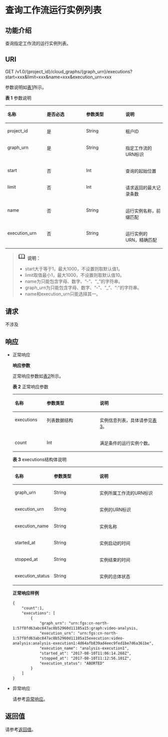 # 查询工作流运行实例列表<a name="functiongraph_06_0830"></a>

## 功能介绍<a name="section21311885"></a>

查询指定工作流的运行实例列表。

## URI<a name="section57589242"></a>

GET /v1.0/\{project\_id\}/cloud\_graphs/\{graph\_urn\}/executions?start=xxx&limit=xxx&name=xxx&execution\_urn=xxx

参数说明如[表1](#table5806512792831)所示。    

**表 1**  参数说明

<a name="table5806512792831"></a>
<table><thead align="left"><tr id="row3165396992831"><th class="cellrowborder" valign="top" width="25%" id="mcps1.2.5.1.1"><p id="p2815341992837"><a name="p2815341992837"></a><a name="p2815341992837"></a>名称</p>
</th>
<th class="cellrowborder" valign="top" width="25%" id="mcps1.2.5.1.2"><p id="p6583445192837"><a name="p6583445192837"></a><a name="p6583445192837"></a>是否必选</p>
</th>
<th class="cellrowborder" valign="top" width="25%" id="mcps1.2.5.1.3"><p id="p3099029192837"><a name="p3099029192837"></a><a name="p3099029192837"></a>参数类型</p>
</th>
<th class="cellrowborder" valign="top" width="25%" id="mcps1.2.5.1.4"><p id="p2718565292837"><a name="p2718565292837"></a><a name="p2718565292837"></a>说明</p>
</th>
</tr>
</thead>
<tbody><tr id="row5304752092831"><td class="cellrowborder" valign="top" width="25%" headers="mcps1.2.5.1.1 "><p id="p3857335492837"><a name="p3857335492837"></a><a name="p3857335492837"></a>project_id</p>
</td>
<td class="cellrowborder" valign="top" width="25%" headers="mcps1.2.5.1.2 "><p id="p3743394992837"><a name="p3743394992837"></a><a name="p3743394992837"></a>是</p>
</td>
<td class="cellrowborder" valign="top" width="25%" headers="mcps1.2.5.1.3 "><p id="p1225100092837"><a name="p1225100092837"></a><a name="p1225100092837"></a>String</p>
</td>
<td class="cellrowborder" valign="top" width="25%" headers="mcps1.2.5.1.4 "><p id="p5280694892837"><a name="p5280694892837"></a><a name="p5280694892837"></a>租户ID</p>
</td>
</tr>
<tr id="row5309403092831"><td class="cellrowborder" valign="top" width="25%" headers="mcps1.2.5.1.1 "><p id="p5124242792837"><a name="p5124242792837"></a><a name="p5124242792837"></a>graph_urn</p>
</td>
<td class="cellrowborder" valign="top" width="25%" headers="mcps1.2.5.1.2 "><p id="p5699595692837"><a name="p5699595692837"></a><a name="p5699595692837"></a>是</p>
</td>
<td class="cellrowborder" valign="top" width="25%" headers="mcps1.2.5.1.3 "><p id="p5326972992837"><a name="p5326972992837"></a><a name="p5326972992837"></a>String</p>
</td>
<td class="cellrowborder" valign="top" width="25%" headers="mcps1.2.5.1.4 "><p id="p1988081192837"><a name="p1988081192837"></a><a name="p1988081192837"></a>指定工作流的URN标识</p>
</td>
</tr>
<tr id="row564099692831"><td class="cellrowborder" valign="top" width="25%" headers="mcps1.2.5.1.1 "><p id="p667304592837"><a name="p667304592837"></a><a name="p667304592837"></a>start</p>
</td>
<td class="cellrowborder" valign="top" width="25%" headers="mcps1.2.5.1.2 "><p id="p364579092837"><a name="p364579092837"></a><a name="p364579092837"></a>否</p>
</td>
<td class="cellrowborder" valign="top" width="25%" headers="mcps1.2.5.1.3 "><p id="p2687354392837"><a name="p2687354392837"></a><a name="p2687354392837"></a>Int</p>
</td>
<td class="cellrowborder" valign="top" width="25%" headers="mcps1.2.5.1.4 "><p id="p2927333692837"><a name="p2927333692837"></a><a name="p2927333692837"></a>查询的起始位置</p>
</td>
</tr>
<tr id="row4782371792831"><td class="cellrowborder" valign="top" width="25%" headers="mcps1.2.5.1.1 "><p id="p3823244292837"><a name="p3823244292837"></a><a name="p3823244292837"></a>limit</p>
</td>
<td class="cellrowborder" valign="top" width="25%" headers="mcps1.2.5.1.2 "><p id="p982010892837"><a name="p982010892837"></a><a name="p982010892837"></a>否</p>
</td>
<td class="cellrowborder" valign="top" width="25%" headers="mcps1.2.5.1.3 "><p id="p5723130792837"><a name="p5723130792837"></a><a name="p5723130792837"></a>Int</p>
</td>
<td class="cellrowborder" valign="top" width="25%" headers="mcps1.2.5.1.4 "><p id="p522428692837"><a name="p522428692837"></a><a name="p522428692837"></a>请求返回的最大记录条数</p>
</td>
</tr>
<tr id="row60449725114716"><td class="cellrowborder" valign="top" width="25%" headers="mcps1.2.5.1.1 "><p id="p35414882114722"><a name="p35414882114722"></a><a name="p35414882114722"></a>name</p>
</td>
<td class="cellrowborder" valign="top" width="25%" headers="mcps1.2.5.1.2 "><p id="p50033228114722"><a name="p50033228114722"></a><a name="p50033228114722"></a>否</p>
</td>
<td class="cellrowborder" valign="top" width="25%" headers="mcps1.2.5.1.3 "><p id="p26159695114722"><a name="p26159695114722"></a><a name="p26159695114722"></a>String</p>
</td>
<td class="cellrowborder" valign="top" width="25%" headers="mcps1.2.5.1.4 "><p id="p38560530114722"><a name="p38560530114722"></a><a name="p38560530114722"></a>运行实例名称，前缀匹配</p>
</td>
</tr>
<tr id="row25230745114716"><td class="cellrowborder" valign="top" width="25%" headers="mcps1.2.5.1.1 "><p id="p59121321114722"><a name="p59121321114722"></a><a name="p59121321114722"></a>execution_urn</p>
</td>
<td class="cellrowborder" valign="top" width="25%" headers="mcps1.2.5.1.2 "><p id="p24097733114722"><a name="p24097733114722"></a><a name="p24097733114722"></a>否</p>
</td>
<td class="cellrowborder" valign="top" width="25%" headers="mcps1.2.5.1.3 "><p id="p5759324114722"><a name="p5759324114722"></a><a name="p5759324114722"></a>String</p>
</td>
<td class="cellrowborder" valign="top" width="25%" headers="mcps1.2.5.1.4 "><p id="p63852120114722"><a name="p63852120114722"></a><a name="p63852120114722"></a>运行实例的URN，精确匹配</p>
</td>
</tr>
</tbody>
</table>

>![](public_sys-resources/icon-note.gif) **说明：**   
>-   start大于等于1，最大1000，不设置则取默认值1。  
>-   limit取值最小1，最大1000，不设置则取默认值10。  
>-   name为只能包含字母、数字、“-”、“\_”的字符串。  
>-   graph\_urn为只能包含字母、数字、“-”、“\_”、“:”的字符串。  
>-   name和execution\_urn只能选择其一。  

## 请求<a name="section48541135"></a>

不涉及

## 响应<a name="section34217038"></a>

-   正常响应

    **响应参数**

    正常响应参数如[表2](#table13714115165718)所示。    

    **表 2**  正常响应参数

    <a name="table13714115165718"></a>
    <table><thead align="left"><tr id="row672120515718"><th class="cellrowborder" valign="top" width="21.21212121212121%" id="mcps1.2.4.1.1"><p id="p9721259571"><a name="p9721259571"></a><a name="p9721259571"></a>名称</p>
    </th>
    <th class="cellrowborder" valign="top" width="35.35353535353536%" id="mcps1.2.4.1.2"><p id="p1072911513572"><a name="p1072911513572"></a><a name="p1072911513572"></a>参数类型</p>
    </th>
    <th class="cellrowborder" valign="top" width="43.43434343434344%" id="mcps1.2.4.1.3"><p id="p1272913545711"><a name="p1272913545711"></a><a name="p1272913545711"></a>说明</p>
    </th>
    </tr>
    </thead>
    <tbody><tr id="row14729145105710"><td class="cellrowborder" valign="top" width="21.21212121212121%" headers="mcps1.2.4.1.1 "><p id="p772955105711"><a name="p772955105711"></a><a name="p772955105711"></a>executions</p>
    </td>
    <td class="cellrowborder" valign="top" width="35.35353535353536%" headers="mcps1.2.4.1.2 "><p id="p11737258571"><a name="p11737258571"></a><a name="p11737258571"></a>列表数据结构</p>
    </td>
    <td class="cellrowborder" valign="top" width="43.43434343434344%" headers="mcps1.2.4.1.3 "><p id="p1173712519574"><a name="p1173712519574"></a><a name="p1173712519574"></a>实例信息列表，具体请参见<a href="#functiongraph_06_0830__table19745057575">表3</a>。</p>
    </td>
    </tr>
    <tr id="row27374520579"><td class="cellrowborder" valign="top" width="21.21212121212121%" headers="mcps1.2.4.1.1 "><p id="p1473718518579"><a name="p1473718518579"></a><a name="p1473718518579"></a>count</p>
    </td>
    <td class="cellrowborder" valign="top" width="35.35353535353536%" headers="mcps1.2.4.1.2 "><p id="p177451557577"><a name="p177451557577"></a><a name="p177451557577"></a>Int</p>
    </td>
    <td class="cellrowborder" valign="top" width="43.43434343434344%" headers="mcps1.2.4.1.3 "><p id="p1274511513579"><a name="p1274511513579"></a><a name="p1274511513579"></a>满足条件的运行实例个数。</p>
    </td>
    </tr>
    </tbody>
    </table>

    **表 3**  executions结构体说明

    <a name="table19745057575"></a>
    <table><thead align="left"><tr id="row375315535716"><th class="cellrowborder" valign="top" width="25.509999999999998%" id="mcps1.2.4.1.1"><p id="p107531851574"><a name="p107531851574"></a><a name="p107531851574"></a>名称</p>
    </th>
    <th class="cellrowborder" valign="top" width="30.61%" id="mcps1.2.4.1.2"><p id="p7761453578"><a name="p7761453578"></a><a name="p7761453578"></a>参数类型</p>
    </th>
    <th class="cellrowborder" valign="top" width="43.88%" id="mcps1.2.4.1.3"><p id="p1776135195712"><a name="p1776135195712"></a><a name="p1776135195712"></a>说明</p>
    </th>
    </tr>
    </thead>
    <tbody><tr id="row16761115115715"><td class="cellrowborder" valign="top" width="25.509999999999998%" headers="mcps1.2.4.1.1 "><p id="p177614517571"><a name="p177614517571"></a><a name="p177614517571"></a>graph_urn</p>
    </td>
    <td class="cellrowborder" valign="top" width="30.61%" headers="mcps1.2.4.1.2 "><p id="p276195175711"><a name="p276195175711"></a><a name="p276195175711"></a>String</p>
    </td>
    <td class="cellrowborder" valign="top" width="43.88%" headers="mcps1.2.4.1.3 "><p id="p18768358574"><a name="p18768358574"></a><a name="p18768358574"></a>实例所属工作流的URN标识</p>
    </td>
    </tr>
    <tr id="row37684512577"><td class="cellrowborder" valign="top" width="25.509999999999998%" headers="mcps1.2.4.1.1 "><p id="p147681454575"><a name="p147681454575"></a><a name="p147681454575"></a>execution_urn</p>
    </td>
    <td class="cellrowborder" valign="top" width="30.61%" headers="mcps1.2.4.1.2 "><p id="p1768115145714"><a name="p1768115145714"></a><a name="p1768115145714"></a>String</p>
    </td>
    <td class="cellrowborder" valign="top" width="43.88%" headers="mcps1.2.4.1.3 "><p id="p127684519575"><a name="p127684519575"></a><a name="p127684519575"></a>实例的URN标识</p>
    </td>
    </tr>
    <tr id="row476895115716"><td class="cellrowborder" valign="top" width="25.509999999999998%" headers="mcps1.2.4.1.1 "><p id="p277617545715"><a name="p277617545715"></a><a name="p277617545715"></a>execution_name</p>
    </td>
    <td class="cellrowborder" valign="top" width="30.61%" headers="mcps1.2.4.1.2 "><p id="p87766517572"><a name="p87766517572"></a><a name="p87766517572"></a>String</p>
    </td>
    <td class="cellrowborder" valign="top" width="43.88%" headers="mcps1.2.4.1.3 "><p id="p187769575710"><a name="p187769575710"></a><a name="p187769575710"></a>实例名称</p>
    </td>
    </tr>
    <tr id="row1776954571"><td class="cellrowborder" valign="top" width="25.509999999999998%" headers="mcps1.2.4.1.1 "><p id="p277618513578"><a name="p277618513578"></a><a name="p277618513578"></a>started_at</p>
    </td>
    <td class="cellrowborder" valign="top" width="30.61%" headers="mcps1.2.4.1.2 "><p id="p27845525717"><a name="p27845525717"></a><a name="p27845525717"></a>String</p>
    </td>
    <td class="cellrowborder" valign="top" width="43.88%" headers="mcps1.2.4.1.3 "><p id="p20784195165720"><a name="p20784195165720"></a><a name="p20784195165720"></a>实例启动的时间</p>
    </td>
    </tr>
    <tr id="row9784657572"><td class="cellrowborder" valign="top" width="25.509999999999998%" headers="mcps1.2.4.1.1 "><p id="p678445195710"><a name="p678445195710"></a><a name="p678445195710"></a>stopped_at</p>
    </td>
    <td class="cellrowborder" valign="top" width="30.61%" headers="mcps1.2.4.1.2 "><p id="p177840515710"><a name="p177840515710"></a><a name="p177840515710"></a>String</p>
    </td>
    <td class="cellrowborder" valign="top" width="43.88%" headers="mcps1.2.4.1.3 "><p id="p18784353579"><a name="p18784353579"></a><a name="p18784353579"></a>实例结束的时间</p>
    </td>
    </tr>
    <tr id="row1878413517579"><td class="cellrowborder" valign="top" width="25.509999999999998%" headers="mcps1.2.4.1.1 "><p id="p2792125155711"><a name="p2792125155711"></a><a name="p2792125155711"></a>execution_status</p>
    </td>
    <td class="cellrowborder" valign="top" width="30.61%" headers="mcps1.2.4.1.2 "><p id="p16792115155713"><a name="p16792115155713"></a><a name="p16792115155713"></a>String</p>
    </td>
    <td class="cellrowborder" valign="top" width="43.88%" headers="mcps1.2.4.1.3 "><p id="p127924514574"><a name="p127924514574"></a><a name="p127924514574"></a>实例的总体状态</p>
    </td>
    </tr>
    </tbody>
    </table>

    **正常响应样例**

    ```
    {
        "count":1,
        "executions": [
            {
                "graph_urn": "urn:fgs:cn-north-1:57f8fd63abc847ac8b52960d11185a15:graph:video-analysis,
                "execution_urn": "urn:fgs:cn-north-1:57f8fd63abc847ac8b52960d11185a15execution:video-analysis:analysis-execution1:4d64afb839ad4eec9fed1be7d6a361be",
                "execution_name": "analysis-execution1",
                "started_at": "2017-08-10T11:06:14.268Z",
                "stopped_at": "2017-08-10T11:12:56.101Z",
                "execution_status": "ABORTED"
            }
        ]
    }   
    ```

-   异常响应

    请参考[异常响应](请求结果.md#section88241732388)。


## 返回值<a name="section39517886"></a>

请参考[返回值](请求结果.md#section20306194210386)。


